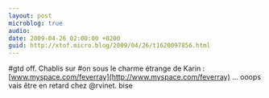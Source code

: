 ```yaml
---
layout: post
microblog: true
audio: 
date: 2009-04-26 02:00:00 +0200
guid: http://xtof.micro.blog/2009/04/26/t1620097856.html
---
```

#gtd off. Chablis sur #on sous le charme étrange de Karin : [www.myspace.com/feverray](http://www.myspace.com/feverray) ... ooops vais être en retard chez @rvinet. bise
